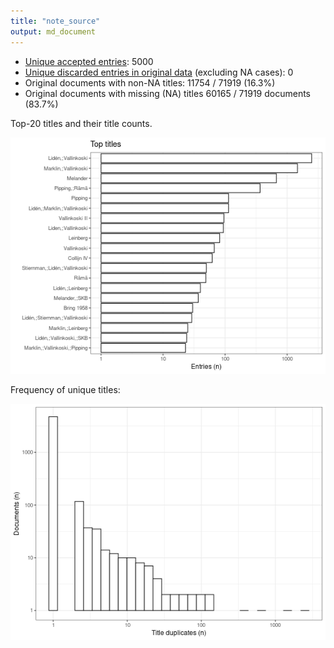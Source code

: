 ```yaml
---
title: "note_source"
output: md_document
---
```




* [Unique accepted entries](output.tables/note_source_accepted.csv): 5000
* [Unique discarded entries in original data](output.tables/note_source_discarded.csv) (excluding NA cases): 0
* Original documents with non-NA titles: 11754 / 71919 (16.3%)
* Original documents with missing (NA) titles 60165 / 71919 documents (83.7%)
 
 Top-20 titles and their title counts.
 
![plot of chunk summarytitle](figure/rmd_note_source_summarytitle-1.png)

Frequency of unique titles:
  
![plot of chunk uniquetitles](figure/rmd_note_source_uniquetitles-1.png)

 
